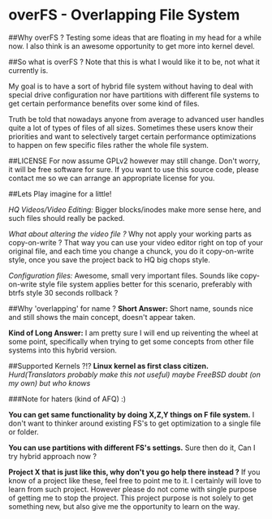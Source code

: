 overFS - Overlapping File System
===

##Why overFS ?
Testing some ideas that are floating in my head for a while now.
I also think is an awesome opportunity to get more into kernel devel.

##So what is overFS ?
Note that this is what I would like it to be,
not what it currently is.

My goal is to have a sort of hybrid file system without having to deal
with special drive configuration nor have partitions with different 
file systems to get certain performance benefits over some kind of files.

Truth be told that nowadays anyone from average to advanced user handles
quite a lot of types of files of all sizes. Sometimes these users know
their priorities and want to selectively target certain performance 
optimizations to happen on few specific files rather the whole file system.

##LICENSE
For now assume GPLv2 however may still change.
Don't worry, it will be free software for sure. If you want
to use this source code, please contact me so we can arrange
an appropriate license for you.

##Lets Play imagine for a little!

_HQ Videos/Video Editing:_
Bigger blocks/inodes make more sense here, and such files should really
be packed.

_What about altering the video file ?_
Why not apply your working parts as copy-on-write ? That way you can use
your video editor right on top of your original file, and each time you change
a chunck, you do it copy-on-write style, 
once you save the project back to HQ big chops style.

_Configuration files:_
Awesome, small very important files. Sounds like copy-on-write
style file system applies better for this scenario, preferably with btrfs style
30 seconds rollback ?


##Why 'overlapping' for name ?
__Short Answer:__ 
Short name, sounds nice and still shows the main concept, doesn't appear taken.

__Kind of Long Answer:__
I am pretty sure I will end up reiventing the wheel at some point, specifically
when trying to get some concepts from other file systems into this hybrid version.

##Supported Kernels ?!?
__Linux kernel as first class citizen.__
_Hurd(Translators probably make this not useful) maybe_
_FreeBSD doubt (on my own) but who knows_

###Note for haters (kind of AFQ) :)

__You can get same functionality by doing X,Z,Y things on F file system.__
I don't want to thinker around existing FS's to get optimization to a single file
or folder.

__You can use partitions with different FS's settings.__
Sure then do it, Can I try hybrid approach now ?

__Project X that is just like this, why don't you go help there instead ?__
If you know of a project like these, feel free to point me to it. I certainly
will love to learn from such project. However please do not 
come with single purpose of getting me to stop the project. This project
purpose is not solely to get something new, but also give me the
opportunity to learn on the way.



